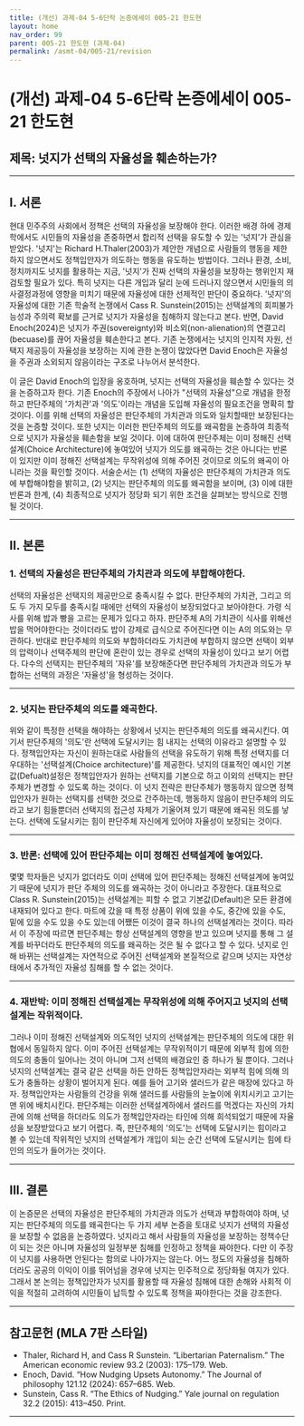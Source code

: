 ```yaml
---
title: (개선) 과제-04 5-6단락 논증에세이 005-21 한도현
layout: home
nav_order: 99
parent: 005-21 한도현 (과제-04)
permalink: /asmt-04/005-21/revision
---
```


# (개선) 과제-04 5-6단락 논증에세이 005-21 한도현 

## 제목: 넛지가 선택의 자율성을 훼손하는가?

---

## I. 서론

현대 민주주의 사회에서 정책은 선택의 자율성을 보장해야 한다. 이러한 배경 하에 경제학에서도 시민들의 자율성을 존중하면서 합리적 선택을 유도할 수 있는 '넛지'가 관심을 받았다. '넛지'는 Richard H.Thaler(2003)가 제안한 개념으로 사람들의 행동을 제한하지 않으면서도 정책입안자가 의도하는 행동을 유도하는 방법이다. 그러나 환경, 소비, 정치까지도 넛지를 활용하는 지금, '넛지'가 진짜 선택의 자율성을 보장하는 행위인지 재검토할 필요가 있다. 특히 넛지는 다른 개입과 달리 눈에 드러나지 않으면서 시민들의 의사결정과정에 영향을 미치기 때문에 자율성에 대한 선제적인 판단이 중요하다. '넛지'의 자율성에 대한 기존 학술적 논쟁에서 Cass R. Sunstein(2015)는 선택설계의 회피불가능성과 주의력 확보를 근거로 넛지가 자율성을 침해하지 않는다고 본다. 반면, David Enoch(2024)은 넛지가 주권(sovereignty)와 비소외(non-alienation)의 연결고리(becuase)를 끊어 자율성을 훼손한다고 본다. 기존 논쟁에서는 넛지의 인지적 자원, 선택지 제공등이 자율성을 보장하는 지에 관한 논쟁이 많았다면 David Enoch은 자율성을 주권과 소외되지 않음이라는 구조로 나누어서 분석한다.

이 글은 David Enoch의 입장을 옹호하며, 넛지는 선택의 자율성을 훼손할 수 있다는 것을 논증하고자 한다. 기존 Enoch의 주장에서 나아가 "선택의 자율성"으로 개념을 한정하고 판단주체의 '가치관'과 '의도'이라는 개념을 도입해 자율성의 필요조건을 명확히 할 것이다. 이를 위해 선택의 자율성은 판단주체의 가치관과 의도와 일치할때만 보장된다는 것을 논증할 것이다. 또한 넛지는 이러한 판단주체의 의도를 왜곡함을 논증하여 최종적으로 넛지가 자율성을 훼손함을 보일 것이다. 이에 대하여 판단주체는 이미 정해진 선택설계(Choice Architecture)에 놓여있어 넛지가 의도를 왜곡하는 것은 아니다는 반론이 있지만 이미 정해진 선택설계는 무작위성에 의해 주어진 것이므로 의도의 왜곡이 아니라는 것을 확인할 것이다. 서술순서는 (1) 선택의 자율성은 판단주체의 가치관과 의도에 부합해야함을 밝히고, (2) 넛지는 판단주체의 의도를 왜곡함을 보이며, (3) 이에 대한 반론과 한계, (4) 최종적으로 넛지가 정당화 되기 위한 조건을 살펴보는 방식으로 진행될 것이다.

---

## II. 본론

### 1. 선택의 자율성은 판단주체의 가치관과 의도에 부합해야한다.

선택의 자율성은 선택지의 제공만으로 충족시킬 수 없다. 판단주체의 가치관, 그리고 의도 두 가지 모두를 충족시킬 때에만 선택의 자율성이 보장되었다고 보아야한다. 가령 식사를 위해 밥과 빵을 고르는 문제가 있다고 하자. 판단주체 A의 가치관이 식사를 위해선 밥을 먹어야한다는 것이더라도 밥이 강제로 급식으로 주어진다면 이는 A의 의도와는 무관하다. 반대로 판단주체의 의도와 부합하더라도 가치관에 부합하지 않으면 선택이 외부의 압력이나 선택주체의 판단에 혼란이 있는 경우로 선택의 자율성이 있다고 보기 어렵다. 다수의 선택지는 판단주체의 '자유'를 보장해준다면 판단주체의 가치관과 의도가 부합하는 선택의 과정은 '자율성'을 형성하는 것이다.

---

### 2. 넛지는 판단주체의 의도를 왜곡한다.

위와 같이 특정한 선택을 해야하는 상황에서 넛지는 판단주체의 의도를 왜곡시킨다. 여기서 판단주체의 '의도'란 선택에 도달시키는 힘 내지는 선택의 이유라고 설명할 수 있다. 정책입안자는 자신이 원하는대로 사람들의 선택을 유도하기 위해 특정 선택지를 더 우대하는 '선택설계(Choice architecture)'를 제공한다. 넛지의 대표적인 예시인 기본값(Defualt)설정은 정책입안자가 원하는 선택지를 기본으로 하고 이외의 선택지는 판단주체가 변경할 수 있도록 하는 것이다. 이 넛지 전략은 판단주체가 행동하지 않으면 정책입안자가 원하는 선택지를 선택한 것으로 간주하는데, 행동하지 않음이 판단주체의 의도라고 보기 힘들뿐더러 선택지의 접근성 자체가 기울어져 있기 때문에 왜곡된 의도를 낳는다. 선택에 도달시키는 힘이 판단주체 자신에게 있어야 자율성이 보장되는 것이다.

---

### 3. 반론: 선택에 있어 판단주체는 이미 정해진 선택설계에 놓여있다.

몇몇 학자들은 넛지가 없더라도 이미 선택에 있어 판단주체는 정해진 선택설계에 놓여있기 때문에 넛지가 판단 주체의 의도를 왜곡하는 것이 아니라고 주장한다. 대표적으로 Class R. Sunstein(2015)는 선택설계는 피할 수 없고 기본값(Default)은 모든 환경에 내재되어 있다고 한다. 마트에 갔을 때 특정 상품이 위에 있을 수도, 중간에 있을 수도, 밑에 있을 수도 있을 수도 있는데 어쨌든 이것이 결국 하나의 선택설계라는 것이다. 따라서 이 주장에 따르면 판단주체는 항상 선택설계의 영향을 받고 있으며 넛지를 통해 그 설계를 바꾸더라도 판단주체의 의도를 왜곡하는 것은 될 수 없다고 할 수 있다. 넛지로 인해 바뀌는 선택설계는 자연적으로 주어진 선택설계와 본질적으로 같으며 넛지는 자연상태에서 추가적인 자율성 침해를 할 수 없는 것이다.

---

### 4. 재반박: 이미 정해진 선택설계는 무작위성에 의해 주어지고 넛지의 선택설계는 작위적이다.

그러나 이미 정해진 선택설계와 의도적인 넛지의 선택설계는 판단주체의 의도에 대한 위협에서 동일하지 않다. 이미 주어진 선택설계는 무작위적이기 때문에 외부적 힘에 의한 의도의 충돌이 일어나는 것이 아니며 그저 선택의 배경요인 중 하나가 될 뿐이다. 그러나 넛지의 선택설계는 결국 같은 선택을 하든 안하든 정책입안자라는 외부적 힘에 의해 의도가 충돌하는 상황이 벌어지게 된다. 예를 들어 고기와 샐러드가 같은 매장에 있다고 하자. 정책입안자는 사람들의 건강을 위해 샐러드를 사람들의 눈높이에 위치시키고 고기는 맨 위에 배치시킨다. 판단주체는 이러한 선택설계하에서 샐러드를 먹겠다는 자신의 가치관에 의해 선택을 하더라도 의도가 정책입안자라는 타인에 의해 희석되었기 때문에 자율성을 보장받았다고 보기 어렵다. 즉, 판단주체의 '의도'는 선택에 도달시키는 힘이라고 볼 수 있는데 작위적인 넛지의 선택설계가 개입이 되는 순간 선택에 도달시키는 힘에 타인의 의도가 들어가는 것이다.

---

## III. 결론 

이 논증문은 선택의 자율성은 판단주체의 가치관과 의도가 선택과 부합하여야 하며, 넛지는 판단주체의 의도를 왜곡한다는 두 가지 세부 논증을 토대로 넛지가 선택의 자율성을 보장할 수 없음을 논증하였다. 넛지라고 해서 사람들의 자율성을 보장하는 정책수단이 되는 것은 아니며 자율성의 일정부분 침해를 인정하고 정책을 짜야한다. 다만 이 주장이 넛지를 사용하면 안된다는 함의로 나아가지는 않는다. 어느 정도의 자율성을 침해하더라도 공공의 이익이 이를 뛰어넘을 경우에 넛지는 민주적으로 정당화될 여지가 있다. 그래서 본 논의는 정책입안자가 넛지를 활용할 때 자율성 침해에 대한 손해와 사회적 이익을 적절히 고려하여 시민들이 납득할 수 있도록 정책을 짜야한다는 것을 강조한다.

---

## 참고문헌 (MLA 7판 스타일)

- Thaler, Richard H, and Cass R Sunstein. “Libertarian Paternalism.” The American economic review 93.2 (2003): 175–179. Web.
- Enoch, David. “How Nudging Upsets Autonomy.” The Journal of philosophy 121.12 (2024): 657–685. Web.
- Sunstein, Cass R. “The Ethics of Nudging.” Yale journal on regulation 32.2 (2015): 413–450. Print.

---